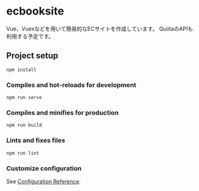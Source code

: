# ecbooksite
Vue、Vuexなどを用いて簡易的なECサイトを作成しています。
QuiitaのAPIも利用する予定です。
## Project setup
```
npm install
```

### Compiles and hot-reloads for development
```
npm run serve
```

### Compiles and minifies for production
```
npm run build
```

### Lints and fixes files
```
npm run lint
```

### Customize configuration
See [Configuration Reference](https://cli.vuejs.org/config/).
